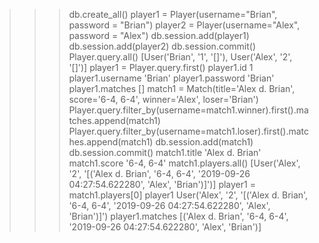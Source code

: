 >>> db.create_all()
>>> player1 = Player(username="Brian", password = "Brian")
>>> player2 = Player(username="Alex", password = "Alex")
>>> db.session.add(player1)
>>> db.session.add(player2)
>>> db.session.commit()
>>> Player.query.all()
[User('Brian', '1', '[]'), User('Alex', '2', '[]')]
>>> player1 = Player.query.first()
>>> player1.id
1
>>> player1.username
'Brian'
>>> player1.password
'Brian'
>>> player1.matches
[]
>>> match1 = Match(title='Alex d. Brian', score='6-4, 6-4', winner='Alex', loser='Brian')
>>> Player.query.filter_by(username=match1.winner).first().matches.append(match1)
>>> Player.query.filter_by(username=match1.loser).first().matches.append(match1)
>>> db.session.add(match1)
>>> db.session.commit()
>>> match1.title
'Alex d. Brian'
>>> match1.score
'6-4, 6-4'
>>> match1.players.all()
[User('Alex', '2', '[('Alex d. Brian', '6-4, 6-4', '2019-09-26 04:27:54.622280', 'Alex', 'Brian')]')]
>>> player1 = match1.players[0]
>>> player1
User('Alex', '2', '[('Alex d. Brian', '6-4, 6-4', '2019-09-26 04:27:54.622280', 'Alex', 'Brian')]')
>>> player1.matches
[('Alex d. Brian', '6-4, 6-4', '2019-09-26 04:27:54.622280', 'Alex', 'Brian')]

